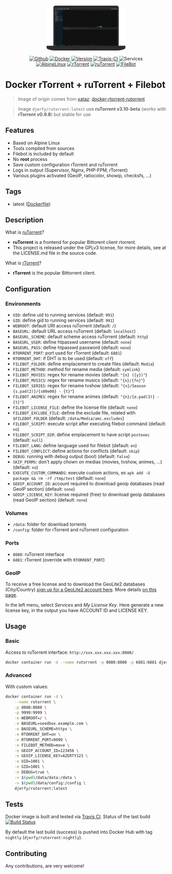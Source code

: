 <p align="center">
    <img alt="docker-rutorrent" src=".assets/logo.png" height="140" />
    <p align="center">
        <a href="https://github.com/djerfy/docker-rutorrent"><img alt="Github" src="https://flat.badgen.net/badge/github/latest/green?icon=github"></a>
        <a href="https://hub.docker.com/r/djerfy/rutorrent"><img alt="Docker" src="https://flat.badgen.net/badge/docker/latest/green?icon=docker"></a>
        <a href="https://github.com/djerfy/docker-rutorrent/tags"><img alt="Version" src="https://flat.badgen.net/github/tag/djerfy/docker-rutorrent"></a>
        <a href="https://travis-ci.org/djerfy/docker-rutorrent"><img alt="Travis-CI" src="https://flat.badgen.net/travis/djerfy/docker-rutorrent/latest"></a>
        <img alt="Services" src="https://flat.badgen.net/badge/services/rtorrent,rutorrent,filebot?list=1">
        <br/>
        <a href="https://alpinelinux.org"><img alt="AlpineLinux" src="https://flat.badgen.net/badge/Alpine/3.11/green"></a>
        <a href="https://github.com/rakshasa/rtorrent"><img alt="rTorrent" src="https://flat.badgen.net/badge/rTorrent/0.9.8/green"></a>
        <a href="https://github.com/Novik/ruTorrent"><img alt="ruTorrent" src="https://flat.badgen.net/badge/ruTorrent/3.9/green"></a>
        <a href="https://www.filebot.net"><img alt="FileBot" src="https://flat.badgen.net/badge/FileBot/4.9.1/green"></a>
    </p>
</p>

# Docker rTorrent + ruTorrent + Filebot

> Image of origin comes from [xataz](https://github.com/xataz): [docker-rtorrent-rutorrent](https://github.com/xataz/docker-rtorrent-rutorrent)

> Image `djerfy/rutorrent:latest` use **ruTorrent v3.10-beta** (works with **rTorrent v0.9.8**) but stable for use

## Features

* Based on Alpine Linux
* Tools compiled from sources
* Filebot is included by default
* No **root** process
* Save custom configuration rTorrent and ruTorrent
* Logs in output (Supervisor, Nginx, PHP-FPM, rTorrent)
* Various plugins activated (GeoIP, ratiocolor, showip, checksfs, ...)

## Tags

* latest ([Dockerfile](https://github.com/djerfy/docker-rutorrent/blob/latest/Dockerfile))

## Description

What is [ruTorrent](https://github.com/Novik/ruTorrent)?

* **ruTorrent** is a frontend for popular Bittorent client rtorrent.
* This project is released under the GPLv3 license, for more details, see at the LICENSE.md file in the source code.

What is [rTorrent](https://github.com/rakshasa/rtorrent)?

* **rTorrent** is the popular Bittorrent client.

## Configuration

### Environments

* `UID`: define uid to running services (default: `991`)
* `GID`: define gid to running services (default: `991`)
* `WEBROOT`: default URI access ruTorrent (default: `/`)
* `BASEURL`: default URL access ruTorrent (default: `localhost`)
* `BASEURL_SCHEME`: default scheme access ruTorrent (default: `http`)
* `BASEURL_USER`: define htpasswd username (default: `none`)
* `BASEURL_PASS`: define htpasswd password (default: `none`)
* `RTORRENT_PORT`: port used for rTorrent (default: `6881`)
* `RTORRENT_DHT`: if DHT is to be used (default: `off`)
* `FILEBOT_FOLDER`: define emplacement to create files (default: `Media`)
* `FILEBOT_METHOD`: method for rename media (default: `symlink`)
* `FILEBOT_MOVIES`: regex for rename movies (default: `"{n} ({y})"`)
* `FILEBOT_MUSICS`: regex for rename musics (default: `"{n}/{fn}"`)
* `FILEBOT_SERIES`: regex for rename tvshow (default: `"{n}/Season {s.pad(2)}/{s00e00} - {t}"`)
* `FILEBOT_ANIMES`: regex for rename animes (default: `"{n}/{e.pad(3)} - {t}"`)
* `FILEBOT_LICENSE_FILE`: define the license file (default: `none`)
* `FILEBOT_EXCLUDE_FILE`: define the exclude file, related with `$FILEBOT_FOLDER` (default: `/data/Media/amc.excludes`) 
* `FILEBOT_SCRIPT`: execute script after executing filebot command (default: `no`)
* `FILEBOT_SCRIPT_DIR`: define emplacement to have script `postexec` (default: `null`)
* `FILEBOT_LANG`: define language used for filebot (default: `en`)
* `FILEBOT_CONFLICT`: define actions for conflicts (default: `skip`)
* `DEBUG`: running with debug output (bool) (default: `false`)
* `SKIP_PERMS`: don't apply chown on medias (movies, tvshow, animes, ...) (default: `no`)
* `EXECUTE_CUSTOM_COMMANDS`: execute custom actions, ex `apk add -U package && rm -rf /tmp/test` (default: `none`)
* `GEOIP_ACCOUNT_ID`: account required to download geoip databases (read GeoIP section) (default: `none`)
* `GEOIP_LICENSE_KEY`: license required (free) to download geoip databases (read GeoIP section) (default: `none`)

### Volumes

* `/data`: folder for download torrents
* `/config`: folder for rTorrent and ruTorrent configuration

### Ports

* `8080`: ruTorrent interface
* `6881`: rTorrent (override with `RTORRENT_PORT`)

### GeoIP

To receive a free license and to download the GeoLite2 databases (City/Country) [sign up for a GeoLite2 account here](https://www.maxmind.com/en/geolite2/signup). More details [on this page](https://dev.maxmind.com/geoip/geoip2/geolite2/).

In the left menu, select *Services* and *My License Key*. Here generate a new license key, in the output you have ACCOUNT ID and LICENSE KEY.

## Usage

### Basic

Access to ruTorrent interface: `http://xxx.xxx.xxx.xxx:8080/`

```bash
docker container run -d --name rutorrent -p 8080:8080 -p 6881:6881 djerfy/rutorrent:latest
```

### Advanced

With custom values:

```bash
docker container run -d \
    --name rutorrent \
    -p 8080:8080 \
    -p 9999:9999 \
    -e WEBROOT=/ \
    -e BASEURL=seedbox.example.com \
    -e BASEURL_SCHEME=https \
    -e RTORRENT_DHT=on \
    -e RTORRENT_PORT=9999 \
    -e FILEBOT_METHOD=move \
    -e GEOIP_ACCOUNT_ID=123456 \
    -e GEOIP_LICENSE_KEY=AZERTY123 \
    -e UID=1001 \
    -e GID=1001 \
    -e DEBUG=true \
    -v $(pwd)/data/data:/data \
    -v $(pwd)/data/config:/config \
    djerfy/rutorrent:latest
```

## Tests

Docker image is built and tested via [Travis CI](https://travis-ci.org/djerfy/docker-rutorrent/). Status of the last build [![Build Status](https://travis-ci.org/djerfy/docker-rutorrent.svg?branch=latest)](https://travis-ci.org/djerfy/docker-rutorrent)

By default the last build (success) is pushed into Docker Hub with tag `nightly` (`djerfy/rutorrent:nightly`).

## Contributing

Any contributions, are very welcome!
